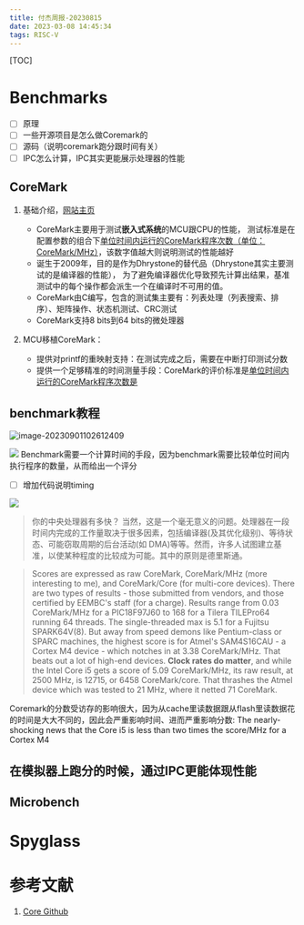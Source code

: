 ```yaml
---
title: 付杰周报-20230815
date: 2023-03-08 14:45:34
tags: RISC-V
---
```


[TOC]

# Benchmarks

- [ ] 原理
- [ ] 一些开源项目是怎么做Coremark的
- [ ] 源码（说明coremark跑分跟时间有关）
- [ ] IPC怎么计算，IPC其实更能展示处理器的性能

## CoreMark

1. 基础介绍，[网站主页](https://www.eembc.org/coremark/)

   - CoreMark主要用于测试**嵌入式系统**的MCU跟CPU的性能，
     测试标准是在配置参数的组合下<u>单位时间内运行的CoreMark程序次数（单位：CoreMark/MHz）</u>，该数字值越大则说明测试的性能越好
   - 诞生于2009年，目的是作为Dhrystone的替代品（Dhrystone其实主要测试的是编译器的性能），
     为了避免编译器优化导致预先计算出结果，基准测试中的每个操作都会派生一个在编译时不可用的值。
   - CoreMark由C编写，包含的测试集主要有：列表处理（列表搜索、排序）、矩阵操作、状态机测试、CRC测试
   - CoreMark支持8 bits到64 bits的微处理器

2. MCU移植CoreMark：
   - 提供对printf的重映射支持：在测试完成之后，需要在中断打印测试分数
   - 提供一个足够精准的时间测量手段：CoreMark的评价标准是<u>单位时间内运行的CoreMark程序次数是</u>

## benchmark教程

![image-20230901102612409](https://s2.loli.net/2023/09/01/u7KWcOMmr4DFwq5.png)

![](https://s2.loli.net/2023/09/01/PgHoDackpyq5jlU.png)
Benchmark需要一个计算时间的手段，因为benchmark需要比较单位时间内执行程序的数量，从而给出一个评分

- [ ] 增加代码说明timing

![](https://s2.loli.net/2023/09/01/wTJSViA4HcXqPD5.png)

> 你的中央处理器有多快？
> 当然，这是一个毫无意义的问题。处理器在一段时间内完成的工作量取决于很多因素，包括编译器(及其优化级别)、等待状态、可能窃取周期的后台活动(如 DMA)等等。然而，许多人试图建立基准，以使某种程度的比较成为可能。其中的原则是德里斯通。

> Scores are expressed as raw CoreMark, CoreMark/MHz (more interesting to me), and CoreMark/Core (for multi-core devices). There are two types of results - those submitted from vendors, and those certified by EEMBC's staff (for a charge).
> Results range from 0.03 CoreMark/MHz for a PIC18F97J60 to 168 for a Tilera TILEPro64 running 64 threads. The single-threaded max is 5.1 for a Fujitsu SPARK64V(8).
> But away from speed demons like Pentium-class or SPARC machines, the highest score is for Atmel's SAM4S16CAU - a Cortex M4 device - which notches in at 3.38 CoreMark/MHz. That beats out a lot of high-end devices.
> **Clock rates do matter**, and while the Intel Core i5 gets a score of 5.09 CoreMark/MHz, its raw result, at 2500 MHz, is 12715, or 6458 CoreMark/core. That thrashes the Atmel device which was tested to 21 MHz, where it netted 71 CoreMark.

Coremark的分数受访存的影响很大，因为从cache里读数据跟从flash里读数据花的时间是大大不同的，因此会严重影响时间、进而严重影响分数: The nearly-shocking news that the Core i5 is less than two times the score/MHz for a Cortex M4

## 在模拟器上跑分的时候，通过IPC更能体现性能

## Microbench

# Spyglass

# 参考文献

1. [Core Github](https://github.com/eembc/coremark)

